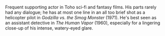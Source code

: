 <!-- Yukihiko Gondo -->

Frequent supporting actor in Toho sci-fi and fantasy films. His parts rarely had any dialogue; he has at most one line in an all too brief shot as a helicopter pilot in _Godzilla vs. the Smog Monster_ (1971). He's best seen as an assistant detective in _The Human Vapor_ (1960), especially for a lingering close-up of his intense, watery-eyed glare.